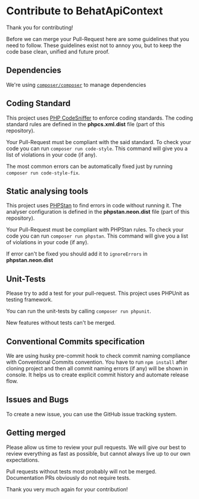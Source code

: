# Contribute to BehatApiContext

Thank you for contributing!

Before we can merge your Pull-Request here are some guidelines that you need to follow.
These guidelines exist not to annoy you, but to keep the code base clean,
unified and future proof.

## Dependencies

We're using [`composer/composer`](https://github.com/composer/composer) to manage dependencies

## Coding Standard

This project uses [PHP CodeSniffer](https://github.com/squizlabs/PHP_CodeSniffer) to enforce coding standards.
The coding standard rules are defined in the **phpcs.xml.dist** file (part of this repository).

Your Pull-Request must be compliant with the said standard.
To check your code you can run `composer run code-style`. This command will give you a list of violations in your code (if any).

The most common errors can be automatically fixed just by running `composer run code-style-fix`.

[coding standard homepage]: https://github.com/doctrine/coding-standard

## Static analysing tools

This project uses [PHPStan](https://github.com/phpstan/phpstan) to find errors in code without running it.
The analyser configuration is defined in the **phpstan.neon.dist** file (part of this repository).

Your Pull-Request must be compliant with PHPStan rules.
To check your code you can run `composer run phpstan`. This command will give you a list of violations in your code (if any).

If error can't be fixed you should add it to `ignoreErrors` in  **phpstan.neon.dist**

## Unit-Tests

Please try to add a test for your pull-request. This project uses PHPUnit as testing framework.

You can run the unit-tests by calling `composer run phpunit`.

New features without tests can't be merged.

## Conventional Commits specification

We are using husky pre-commit hook to check commit naming compliance with Conventional Commits convention.
You have to run `npm install` after cloning project and then all commit naming errors (if any) will be shown in console.
It helps us to create explicit commit history and automate release flow. 

## Issues and Bugs

To create a new issue, you can use the GitHub issue tracking system.

## Getting merged

Please allow us time to review your pull requests. We will give our best to review
everything as fast as possible, but cannot always live up to our own expectations.

Pull requests without tests most probably will not be merged.
Documentation PRs obviously do not require tests.

Thank you very much again for your contribution!
